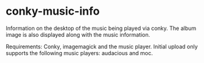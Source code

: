 # conky-music-info
Information on the desktop of the music being played via conky.
The album image is also displayed along with the music information.

Requirements:
Conky, imagemagick and the music player.
Initial upload only supports the following music players: audacious and moc.
